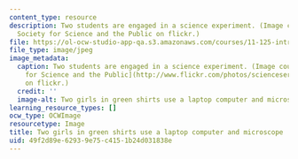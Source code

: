 ```yaml
---
content_type: resource
description: Two students are engaged in a science experiment. (Image courtesy of
  Society for Science and the Public on flickr.)
file: https://ol-ocw-studio-app-qa.s3.amazonaws.com/courses/11-125-introduction-to-education-understanding-and-evaluating-education-spring-2009/49f2d89e62939e75c4151b24d031838e_11-125s09-th.jpg
file_type: image/jpeg
image_metadata:
  caption: Two students are engaged in a science experiment. (Image courtesy of [Society
    for Science and the Public](http://www.flickr.com/photos/scienceservice/3008940628/)
    on flickr.)
  credit: ''
  image-alt: Two girls in green shirts use a laptop computer and microscope.
learning_resource_types: []
ocw_type: OCWImage
resourcetype: Image
title: Two girls in green shirts use a laptop computer and microscope
uid: 49f2d89e-6293-9e75-c415-1b24d031838e
---
```

